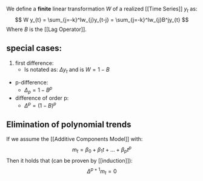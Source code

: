 We define a **finite** linear transformation $W$ of a realized [[Time Series]] $y_{t}$ as:
$$
W y_{t} = \sum_{j=-k}^Iw_{j}y_{t-j} = \sum_{j=-k}^Iw_{j}B^jy_{t}
$$
Where $B$ is the [[Lag Operator]].
## special cases:
1. first difference:
	- Is notated as: $\Delta y_{t}$ and is $W = 1-B$
- p-difference:
	- $\Delta_{p} = 1-B^p$
- difference of order p:
	- $\Delta^p = (1-B)^p$

## Elimination of polynomial trends
If we assume the [[Additive Components Model]] with:
$$
m_{t} = \beta_{0}+\beta_{1}t+\dots+\beta_{p}t^p
$$
Then it holds that (can be proven by [[induction]]):
$$
\Delta^{p+1}m_{t} =0
$$
